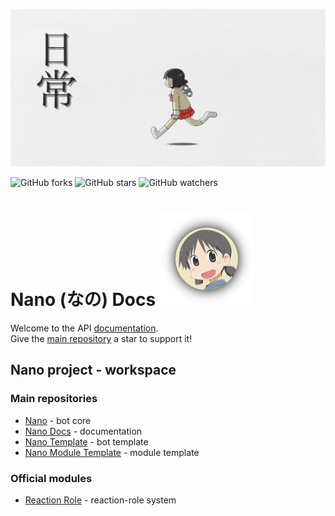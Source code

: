![nano banner](https://raw.githubusercontent.com/CamilleAbella/Nano/master/assets/images/banner.jpg)

![GitHub forks](https://img.shields.io/github/forks/CamilleAbella/NanoDocs?color=black&logo=github&style=for-the-badge) ![GitHub stars](https://img.shields.io/github/stars/CamilleAbella/NanoDocs?color=black&logo=github&style=for-the-badge) ![GitHub watchers](https://img.shields.io/github/watchers/CamilleAbella/NanoDocs?color=black&logo=github&style=for-the-badge)

# Nano (なの) Docs ![](https://raw.githubusercontent.com/CamilleAbella/Nano/master/assets/images/logo.png)

Welcome to the API [documentation](https://camilleabella.github.io/NanoDocs/).  
Give the [main repository](https://github.com/CamilleAbella/Nano) a star to support it!

## Nano project - workspace

### Main repositories

- [Nano](https://github.com/CamilleAbella/Nano) - bot core
- [Nano Docs](https://github.com/CamilleAbella/NanoDocs) - documentation
- [Nano Template](https://github.com/CamilleAbella/NanoTemplate) - bot template
- [Nano Module Template](https://github.com/CamilleAbella/NanoModuleTemplate) - module template

### Official modules

- [Reaction Role](https://github.com/CamilleAbella/Nano-ReactionRole) - reaction-role system